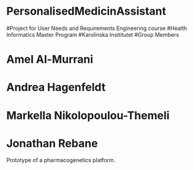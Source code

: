 # PersonalisedMedicinAssistant
#Project for User Needs and Requirements Engineering course
#Health Informatics Master Program 
#Karolinska Insititutet
#Group Members
#  Amel Al-Murrani
#  Andrea Hagenfeldt
#  Markella Nikolopoulou-Themeli
#  Jonathan Rebane
  
  Prototype of a pharmacogenetics platform.
